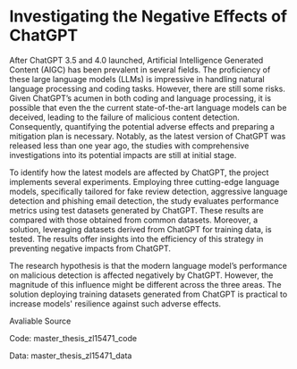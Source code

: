 # Investigating the Negative Effects of ChatGPT

After ChatGPT 3.5 and 4.0 launched, Artificial Intelligence Generated Content (AIGC) has been prevalent in several fields. The proficiency of these large language models (LLMs) is impressive in handling natural language processing and coding tasks. However, there are still some risks. Given ChatGPT’s acumen in both coding and language processing, it is possible that even the the current state-of-the-art language models can be deceived, leading to the failure of malicious content detection. Consequently, quantifying the potential adverse effects and preparing a mitigation plan is necessary. Notably, as the latest version of ChatGPT was released less than one year ago, the studies with comprehensive investigations into its potential impacts are still at initial stage.

To identify how the latest models are affected by ChatGPT, the project implements several experiments. Employing three cutting-edge language models, specifically tailored for fake review detection, aggressive language detection and phishing email detection, the study evaluates performance metrics using test datasets generated by ChatGPT.  These results are compared with those obtained from common datasets. Moreover, a solution, leveraging datasets derived from ChatGPT for training data, is tested.  The results offer insights into the efficiency of this strategy in preventing negative impacts from ChatGPT.

The research hypothesis is that the modern language model’s performance on malicious detection is affected negatively by ChatGPT. However, the magnitude of this influence might be different across the three areas. The solution deploying training datasets generated from ChatGPT  is practical to increase models' resilience against such adverse effects.



Avaliable Source


Code: master_thesis_zl15471_code

Data: master_thesis_zl15471_data
